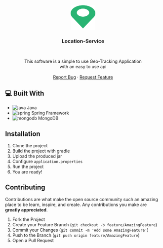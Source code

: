 <br />
<p align="center">
  <a href="https://github.com/LukasRingel/Locationservice">
    <img src="logo.png" alt="Logo" width="80" height="80">
  </a>

<h3 align="center">Location-Service</h3>
<br>
  <p align="center">
    This software is a simple to use Geo-Tracking Application<br>
     with an easy to use api
    <br />
    <br />
    <a href="https://github.com/LukasRingel/Locationservice/issues">Report Bug</a>
    ·
    <a href="https://github.com/LukasRingel/Locationservice/issues">Request Feature</a>
  </p>

## 💻 Built With

* []() <img src="https://www.vectorlogo.zone/logos/java/java-icon.svg" alt="java" width="20" height="20"/> Java
* []() <img src="https://www.vectorlogo.zone/logos/springio/springio-icon.svg" alt="spring" width="20" height="20"/> Spring Framework
* []() <img src="https://www.vectorlogo.zone/logos/mongodb/mongodb-icon.svg" alt="mongodb" width="20" height="20"/> MongoDB

## Installation

1. Clone the project
2. Build the project with gradle
3. Upload the produced jar
4. Configure `application.properties`
5. Run the project
6. You are ready!


## Contributing

Contributions are what make the open source community such an amazing place to be learn, inspire, and create. Any
contributions you make are **greatly appreciated**.

1. Fork the Project
2. Create your Feature Branch (`git checkout -b feature/AmazingFeature`)
3. Commit your Changes (`git commit -m 'Add some AmazingFeature'`)
4. Push to the Branch (`git push origin feature/AmazingFeature`)
5. Open a Pull Request
